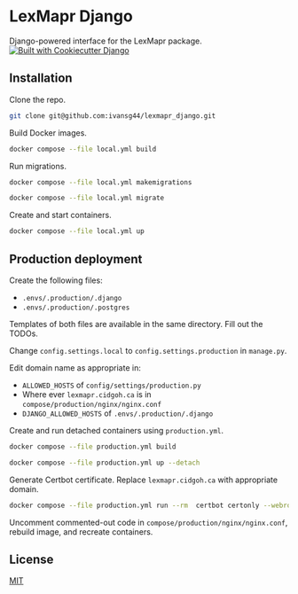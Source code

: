 # LexMapr Django

Django-powered interface for the LexMapr package.
[![Built with Cookiecutter Django](https://img.shields.io/badge/built%20with-Cookiecutter%20Django-ff69b4.svg)](https://github.com/pydanny/cookiecutter-django/)

## Installation

Clone the repo.

```bash
git clone git@github.com:ivansg44/lexmapr_django.git
```

Build Docker images.

```bash
docker compose --file local.yml build
```

Run migrations.

```bash
docker compose --file local.yml makemigrations
```

```bash
docker compose --file local.yml migrate
```

Create and start containers.

```bash
docker compose --file local.yml up
```

## Production deployment

Create the following files:

* `.envs/.production/.django`
* `.envs/.production/.postgres`

Templates of both files are available in the same directory. Fill out the TODOs.

Change `config.settings.local` to `config.settings.production` in `manage.py`.

Edit domain name as appropriate in:

* `ALLOWED_HOSTS` of `config/settings/production.py`
* Where ever `lexmapr.cidgoh.ca` is in `compose/production/nginx/nginx.conf`
* `DJANGO_ALLOWED_HOSTS` of `.envs/.production/.django`

Create and run detached containers using `production.yml`.

```bash
docker compose --file production.yml build
```

```bash
docker compose --file production.yml up --detach
```

Generate Certbot certificate. Replace `lexmapr.cidgoh.ca` with appropriate domain.

```bash
docker compose --file production.yml run --rm  certbot certonly --webroot --webroot-path /var/www/certbot/ -d lexmapr.cidgoh.ca
```

Uncomment commented-out code in `compose/production/nginx/nginx.conf`, rebuild image, and recreate containers.

## License

[MIT](./LICENSE)
